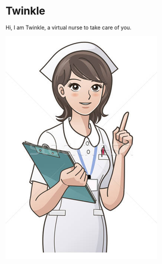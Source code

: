 # Twinkle
Hi, I am Twinkle, a virtual nurse to take care of you. 

![alt text](https://github.com/manikamittal2898/Twinkle/blob/[master]/nursebot.jpg?raw=true)
